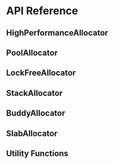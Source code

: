 # API Reference

## HighPerformanceAllocator

## PoolAllocator

## LockFreeAllocator

## StackAllocator

## BuddyAllocator

## SlabAllocator

## Utility Functions
